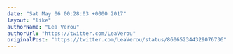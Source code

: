 ```yaml
---
date: "Sat May 06 00:28:03 +0000 2017"
layout: "like"
authorName: "Lea Verou"
authorUrl: "https://twitter.com/LeaVerou"
originalPost: "https://twitter.com/LeaVerou/status/860652344329076736"
---
```

